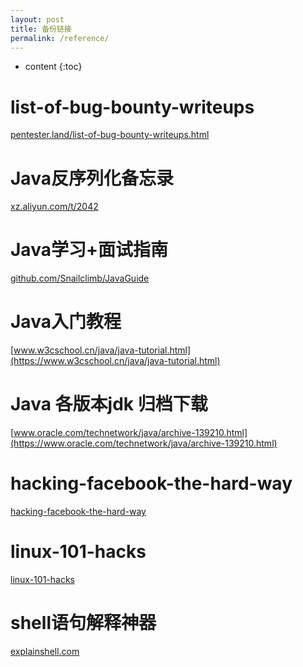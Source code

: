 ```yaml
---
layout: post
title: 备份链接
permalink: /reference/
---
```


* content
{:toc}

list-of-bug-bounty-writeups
=====================
[pentester.land/list-of-bug-bounty-writeups.html](https://pentester.land/list-of-bug-bounty-writeups.html)

Java反序列化备忘录
====
[xz.aliyun.com/t/2042](https://xz.aliyun.com/t/2042)

Java学习+面试指南
====
[github.com/Snailclimb/JavaGuide](https://github.com/Snailclimb/JavaGuide)

Java入门教程
====
[www.w3cschool.cn/java/java-tutorial.html](https://www.w3cschool.cn/java/java-tutorial.html)

Java 各版本jdk 归档下载
===
[www.oracle.com/technetwork/java/archive-139210.html](https://www.oracle.com/technetwork/java/archive-139210.html)

hacking-facebook-the-hard-way
===
[hacking-facebook-the-hard-way](https://www.symbo1.com/articles/2019/05/21/hacking-facebook-the-hard-way.html)

linux-101-hacks
===
[linux-101-hacks](https://wrfly.gitbooks.io/linux-101-hacks/content/)

shell语句解释神器
===
[explainshell.com](https://explainshell.com/)